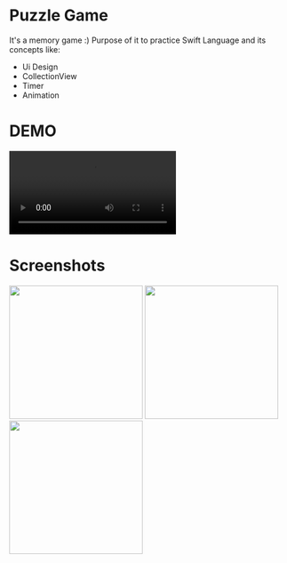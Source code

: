 # Puzzle Game


It's a memory game :) Purpose of it to practice Swift Language and its concepts like: 

- Ui Design
- CollectionView
- Timer
- Animation

# DEMO

![Demo](https://user-images.githubusercontent.com/93740120/149662896-8f06a3c6-8f9b-40fd-86d7-c951e2e61616.mp4)

# Screenshots

<img src="https://user-images.githubusercontent.com/93740120/149662897-80367243-04ee-4e0f-b3be-7599a8ea662d.png" width="240"> <img src="https://user-images.githubusercontent.com/93740120/149662901-9566f220-f84e-4f5a-abcc-11588217c7da.png" width="240"> <img src="https://user-images.githubusercontent.com/93740120/149662902-8a13fef0-5ead-4599-bfda-772752aeb176.png" width="240">




